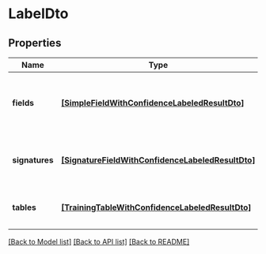 # LabelDto


## Properties
Name | Type | Description | Notes
------------ | ------------- | ------------- | -------------
**fields** | [**[SimpleFieldWithConfidenceLabeledResultDto]**](SimpleFieldWithConfidenceLabeledResultDto.md) | The text and checkbox fields for this document | 
**signatures** | [**[SignatureFieldWithConfidenceLabeledResultDto]**](SignatureFieldWithConfidenceLabeledResultDto.md) | The signature fields for this document | 
**tables** | [**[TrainingTableWithConfidenceLabeledResultDto]**](TrainingTableWithConfidenceLabeledResultDto.md) | The table fields for this document | 

[[Back to Model list]](../README.md#documentation-for-models) [[Back to API list]](../README.md#documentation-for-api-endpoints) [[Back to README]](../README.md)


